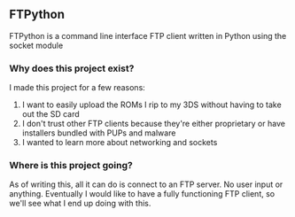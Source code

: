 ## FTPython

FTPython is a command line interface FTP client written in Python using the socket module

### Why does this project exist?
I made this project for a few reasons:
1. I want to easily upload the ROMs I rip to my 3DS without having to take out the SD card
2. I don't trust other FTP clients because they're either proprietary or have installers bundled with PUPs and malware
3. I wanted to learn more about networking and sockets

### Where is this project going?
As of writing this, all it can do is connect to an FTP server. No user input or anything.
Eventually I would like to have a fully functioning FTP client, so we'll see what I end up doing with this.
